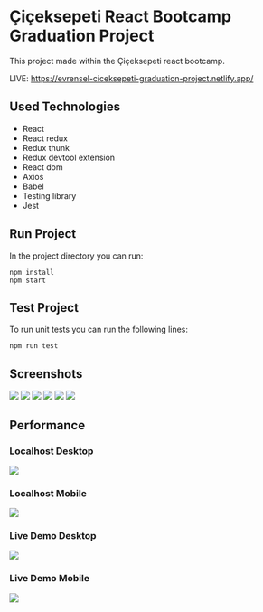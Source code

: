 # Çiçeksepeti React Bootcamp Graduation Project

This project made within the Çiçeksepeti react bootcamp.

LIVE: https://evrensel-ciceksepeti-graduation-project.netlify.app/

## Used Technologies

- React
- React redux
- Redux thunk
- Redux devtool extension
- React dom
- Axios
- Babel
- Testing library
- Jest

## Run Project

In the project directory you can run:

```console
npm install
npm start
```

## Test Project

To run unit tests you can run the following lines:

```console
npm run test
```

## Screenshots

![](./readme/home.webp)
![](./readme/product-detail.webp)
![](./readme/myaccount.webp)
![](./readme/sign-in.webp)
![](./readme/add-product.webp)
![](./readme/add-product-image.webp)

## Performance

### Localhost Desktop

![](./readme/localhostDesktop.png)

### Localhost Mobile

![](./readme/localhostMobile.png)

### Live Demo Desktop

![](./readme/liveDemoDesktop.png)

### Live Demo Mobile

![](./readme/liveDemoMobile.png)
